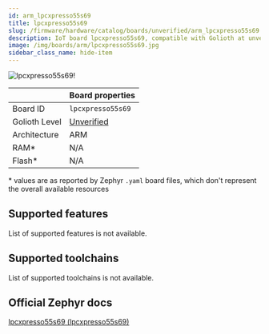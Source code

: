 ```yaml
---
id: arm_lpcxpresso55s69
title: lpcxpresso55s69
slug: /firmware/hardware/catalog/boards/unverified/arm_lpcxpresso55s69
description: IoT board lpcxpresso55s69, compatible with Golioth at unverified level.
image: /img/boards/arm/lpcxpresso55s69.jpg
sidebar_class_name: hide-item
---
```


[//]: # (This is an auto-generated file, do not edit! Changes to it will be lost upon re-generation)

![lpcxpresso55s69!](/img/boards/arm/lpcxpresso55s69.jpg "lpcxpresso55s69")

|                | Board properties     |
| -------------  | -------------------- |
| Board ID       | `lpcxpresso55s69` |
| Golioth Level  | [Unverified](/firmware/hardware#unverified-boards) |
| Architecture   | ARM |
| RAM*           | N/A |
| Flash*         | N/A |

\* values are as reported by Zephyr `.yaml` board files, which don't represent the overall available resources



## Supported features

List of supported features is not available.

## Supported toolchains

List of supported toolchains is not available.

## Official Zephyr docs

[lpcxpresso55s69 (lpcxpresso55s69)](https://docs.zephyrproject.org/latest/boards/arm/lpcxpresso55s69/doc/index.html)
